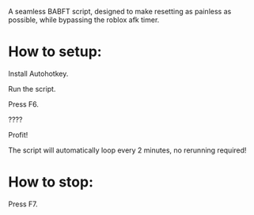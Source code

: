 A seamless BABFT script, designed to make resetting as painless as possible, while bypassing the roblox afk timer.
# How to setup:

Install Autohotkey.

Run the script.

Press F6.

????

Profit!

The script will automatically loop every 2 minutes, no rerunning required!

# How to stop:

Press F7.
